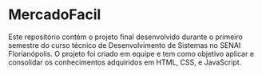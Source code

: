 # MercadoFacil
Este repositório contém o projeto final desenvolvido durante o primeiro semestre do curso técnico de Desenvolvimento de Sistemas no SENAI Florianópolis. O projeto foi criado em equipe e tem como objetivo aplicar e consolidar os conhecimentos adquiridos em HTML, CSS, e JavaScript.
